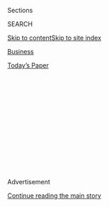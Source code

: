 <div id="app">

<div>

<div>

<div>

<div class="NYTAppHideMasthead css-1q2w90k e1suatyy0">

<div class="section css-ui9rw0 e1suatyy2">

<div class="css-eph4ug er09x8g0">

<div class="css-6n7j50">

</div>

<span class="css-1dv1kvn">Sections</span>

<div class="css-10488qs">

<span class="css-1dv1kvn">SEARCH</span>

</div>

[Skip to content](#site-content)[Skip to site
index](#site-index)

</div>

<div id="masthead-section-label" class="css-1wr3we4 eaxe0e00">

[Business](https://www.nytimes.com/section/business)

</div>

<div class="css-10698na e1huz5gh0">

</div>

</div>

<div id="masthead-bar-one" class="section hasLinks css-15hmgas e1csuq9d3">

<div class="css-uqyvli e1csuq9d0">

</div>

<div class="css-1uqjmks e1csuq9d1">

</div>

<div class="css-9e9ivx">

[](https://myaccount.nytimes.com/auth/login?response_type=cookie&client_id=vi)

</div>

<div class="css-1bvtpon e1csuq9d2">

[Today’s
Paper](https://www.nytimes.com/section/todayspaper)

</div>

</div>

</div>

</div>

<div data-aria-hidden="false">

<div id="site-content" data-role="main">

<div>

<div class="css-1aor85t" style="opacity:0.000000001;z-index:-1;visibility:hidden">

<div class="css-1hqnpie">

<div class="css-epjblv">

<span class="css-17xtcya">[Business](/section/business)</span><span class="css-x15j1o">|</span><span class="css-fwqvlz">Horns
Honk, and Censors in China Get a
Headache</span>

</div>

<div class="css-k008qs">

<div class="css-1iwv8en">

<span class="css-18z7m18"></span>

<div>

</div>

</div>

<span class="css-1n6z4y">https://nyti.ms/2JGTTww</span>

<div class="css-1705lsu">

<div class="css-4xjgmj">

<div class="css-4skfbu" data-role="toolbar" data-aria-label="Social Media Share buttons, Save button, and Comments Panel with current comment count" data-testid="share-tools">

  - 
  - 
  - 
  - 
    
    <div class="css-6n7j50">
    
    </div>

  - 

</div>

</div>

</div>

</div>

</div>

</div>

<div id="NYT_TOP_BANNER_REGION" class="css-13pd83m">

</div>

<div id="top-wrapper" class="css-1sy8kpn">

<div id="top-slug" class="css-l9onyx">

Advertisement

</div>

[Continue reading the main
story](#after-top)

<div class="ad top-wrapper" style="text-align:center;height:100%;display:block;min-height:250px">

<div id="top" class="place-ad" data-position="top" data-size-key="top">

</div>

</div>

<div id="after-top">

</div>

</div>

<div id="sponsor-wrapper" class="css-1hyfx7x">

<div id="sponsor-slug" class="css-19vbshk">

Supported by

</div>

[Continue reading the main
story](#after-sponsor)

<div id="sponsor" class="ad sponsor-wrapper" style="text-align:center;height:100%;display:block">

</div>

<div id="after-sponsor">

</div>

</div>

<div class="css-1vkm6nb ehdk2mb0">

# Horns Honk, and Censors in China Get a Headache

</div>

<div class="css-79elbk" data-testid="photoviewer-wrapper">

<div class="css-z3e15g" data-testid="photoviewer-wrapper-hidden">

</div>

<div class="css-1a48zt4 ehw59r15" data-testid="photoviewer-children">

![<span class="css-16f3y1r e13ogyst0" data-aria-hidden="true">The
headquarters of Bytedance, the Chinese company behind the Duanzi and
Douyin mobile apps. It has become one of the most highly valued
technology start-ups in the world, but it has to manage the material on
its platforms carefully to stay on the right side of China’s
censors.</span><span class="css-cnj6d5 e1z0qqy90" itemprop="copyrightHolder"><span class="css-1ly73wi e1tej78p0">Credit...</span><span><span>Giulia
Marchi/Bloomberg</span></span></span>](https://static01.nyt.com/images/2018/05/12/world/12china-honk-1/merlin_136774878_6c7d959b-86a2-4e25-a43f-99346feb1fba-articleLarge.jpg?quality=75&auto=webp&disable=upscale)

</div>

</div>

<div class="css-xt80pu e12qa4dv0">

<div class="css-18e8msd">

<div class="css-vp77d3 epjyd6m0">

<div class="css-1baulvz">

By [<span class="css-1baulvz" itemprop="name">Raymond
Zhong</span>](https://www.nytimes.com/by/raymond-zhong),
[<span class="css-1baulvz" itemprop="name">Paul
Mozur</span>](https://www.nytimes.com/by/paul-mozur) and
<span class="css-1baulvz last-byline" itemprop="name">Iris Zhao</span>

</div>

</div>

  - April 12,
    2018

  - 
    
    <div class="css-4xjgmj">
    
    <div class="css-d8bdto" data-role="toolbar" data-aria-label="Social Media Share buttons, Save button, and Comments Panel with current comment count" data-testid="share-tools">
    
      - 
      - 
      - 
      - 
        
        <div class="css-6n7j50">
        
        </div>
    
      - 
    
    </div>
    
    </div>

</div>

<div class="css-tk9fsr">

[阅读简体中文版](https://cn.nytimes.com/business/20180413/china-bytedance-duanzi-censor/ "Read in Simplified Chinese")[閱讀繁體中文版](https://cn.nytimes.com/business/20180413/china-bytedance-duanzi-censor/zh-hant/ "Read in Traditional Chinese")

</div>

</div>

<div class="section meteredContent css-1r7ky0e" name="articleBody" itemprop="articleBody">

<div class="css-1fanzo5 StoryBodyCompanionColumn">

<div class="css-53u6y8">

SHANGHAI — If you were driving in China recently, you might have gotten
in trouble had you tried honking your car horn like this:

Beep.

(Pause.)

Beep, beep.

The pattern is a secret code of sorts for loyal users of two Chinese
social media apps to identify themselves. Honk the signal while idling
at a red light, and if you hear it in response, then you know a fellow
fan is near.

This week, though, China’s top media regulator closed one of those apps.
Officially, the app, [Neihan Duanzi, was shut
down](https://www.nytimes.com/2018/04/11/technology/china-toutiao-bytedance-censor.html)
for hosting “vulgar” jokes and videos. But it and another app, Douyin,
which helps users make goofy music videos, have brought together legions
of fans who make themselves known to one another in the real world.

That has led some to wonder whether the platform’s tightknit user
community, with its own subculture and obscure vocabulary, had angered
the authorities. China’s ruling Communist Party has a history of
cracking down on groups that seek to organize citizens outside its
sphere of control.

Users of both apps put decals with the apps’ names on their car windows.
They hold meet-ups where they chant invented slogans — “Sky king covers
earth tiger, stewed chicken with mushrooms\!” one goes — and do things
like arrange their cars to [spell the name of their
city](http://news.163.com/18/0412/02/DF5L0HNN000187R2.html).

</div>

</div>

<div class="css-1fanzo5 StoryBodyCompanionColumn">

<div class="css-53u6y8">

They also honk rhythmically at crowded intersections, prompting [rebukes
from the
police](http://news.bandao.cn/news_html/201804/20180411/news_20180411_2820484.shtml)
in [several Chinese
cities](http://news.cnwest.com/content/2018-04/07/content_15758620.htm)
recently.

No ideology appears to link the apps’ fans, although their online videos
suggest that sports cars and community service are common enthusiasms.

In one clip, a column of cars parades down an empty highway, headlights
flashing.

In another, a bronze sports car drifts and does doughnuts at an
abandoned intersection.

One popular Chinese variety show this year also chronicled some of the
good acts done by the fans. In China’s sparsely populated west, one
group pitched in to help the elderly and entertain children. On Chinese
social media, enthusiasts from other parts of the country posted photos
after donating blood and sending secondhand goods to remote schools.

China has undergone dizzying social change over the past decades. The
internet has become a place for many people to seek out personal
connections and community.

</div>

</div>

<div class="css-1fanzo5 StoryBodyCompanionColumn">

<div class="css-53u6y8">

“I’m truly sad. My friend and I both cried while talking about it,” Liu
Wei, 23, an aspiring R\&B composer in Shanghai, said of Duanzi’s
closing. He had been a user of the app for more than five years.

“So many years of love,” Mr. Liu said. “It’s like I lost a brother.”

Bytedance, the company behind both Duanzi and Douyin, has become one of
the most highly valued technology start-ups in the world. But it has to
manage the material on its platforms carefully in order [to stay on the
right side of China’s
censors](https://www.nytimes.com/2018/01/02/business/china-toutiao-censorship.html).
Two more of the company’s popular platforms have been [pulled from app
stores](https://www.nytimes.com/2018/04/06/technology/china-censor-teen-moms.html)
in the past week.

Zhang Yiming, Bytedance’s founder and chief executive, apologized in a
statement for failing to adequately police content, and for the
company’s failure to respect “core socialist values.”

“As a start-up developing rapidly in the wake of the 18th National
Congress, we understand deeply that our rapid development was an
opportunity afforded to us by this great era,” Mr. Zhang wrote,
referring to the 2012 Communist Party confab at which President Xi
Jinping took office.

“I thank this era,” Mr. Zhang wrote. “I thank the historic opportunity
of China’s economic reform and opening-up. I thank the support the
government has given to the technology industry’s development.”

China’s highest media regulator, the State Administration of Radio and
Television, did not respond to a faxed request for comment about whether
Duanzi’s fans were a factor in the app being shut down.

But in recent days, the authorities in China have instructed news
outlets to suppress information about fan gatherings, according to
censorship orders reviewed by The New York Times. Any mention of
“revolt” in connection with Duanzi fans has been ordered scrubbed.
Outlets have also been told to censor photos, videos and articles
attacking the media regulator or calling for protests.

</div>

</div>

<div class="css-1fanzo5 StoryBodyCompanionColumn">

<div class="css-53u6y8">

“It’s almost like there’s a war on humor and fun,” said Joshua
Rosenzweig, a Hong Kong-based adviser at Amnesty International. “And the
only things that are allowed are the things that fit into the official
propaganda messages: the [‘China
Dream,’](https://www.nytimes.com/2017/10/13/sunday-review/xi-jinping-china.html)
the [‘Belt and
Road.’](https://www.nytimes.com/2017/05/13/business/china-railway-one-belt-one-road-1-trillion-plan.html)
It has to be connected to what the party wants people to be concerned
about.”

Internet crackdowns are nothing new in China. But the latest seems more
specifically aimed at making sure there is not too much online that
might vie with the government’s messaging for people’s attention, Mr.
Rosenzweig said.

“They want to do more, I think, to proactively shape people’s thinking
through the media,” he said, “and they can’t have this kind of
competition.”

</div>

</div>

</div>

<div>

</div>

<div>

</div>

<div>

</div>

<div>

<div id="bottom-wrapper" class="css-1ede5it">

<div id="bottom-slug" class="css-l9onyx">

Advertisement

</div>

[Continue reading the main
story](#after-bottom)

<div id="bottom" class="ad bottom-wrapper" style="text-align:center;height:100%;display:block;min-height:90px">

</div>

<div id="after-bottom">

</div>

</div>

</div>

</div>

</div>

## Site Index

<div>

</div>

## Site Information Navigation

  - [© <span>2020</span> <span>The New York Times
    Company</span>](https://help.nytimes.com/hc/en-us/articles/115014792127-Copyright-notice)

<!-- end list -->

  - [NYTCo](https://www.nytco.com/)
  - [Contact
    Us](https://help.nytimes.com/hc/en-us/articles/115015385887-Contact-Us)
  - [Work with us](https://www.nytco.com/careers/)
  - [Advertise](https://nytmediakit.com/)
  - [T Brand Studio](http://www.tbrandstudio.com/)
  - [Your Ad
    Choices](https://www.nytimes.com/privacy/cookie-policy#how-do-i-manage-trackers)
  - [Privacy](https://www.nytimes.com/privacy)
  - [Terms of
    Service](https://help.nytimes.com/hc/en-us/articles/115014893428-Terms-of-service)
  - [Terms of
    Sale](https://help.nytimes.com/hc/en-us/articles/115014893968-Terms-of-sale)
  - [Site
    Map](https://spiderbites.nytimes.com)
  - [Help](https://help.nytimes.com/hc/en-us)
  - [Subscriptions](https://www.nytimes.com/subscription?campaignId=37WXW)

</div>

</div>

</div>

</div>
